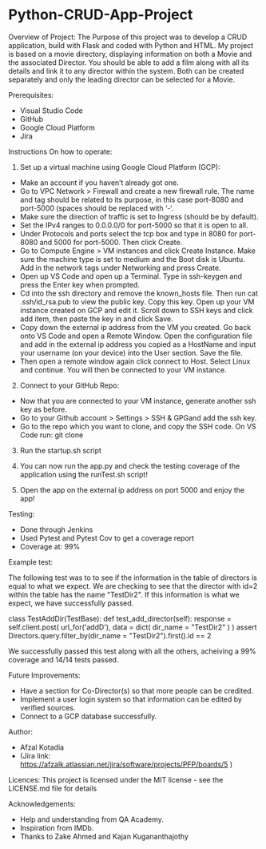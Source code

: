# Python-CRUD-App-Project

Overview of Project:
The Purpose of this project was to develop a CRUD application, build with Flask and coded with Python and HTML. 
My project is based on a movie directory, displaying information on both a Movie and the associated Director. You should be able to add a film along with all its details and link it to any director within the system. Both can be created separately and only the leading director can be selected for a Movie.

Prerequisites:
-	Visual Studio Code
-	GitHub
-	Google Cloud Platform
-	Jira

Instructions On how to operate:
1.	Set up a virtual machine using Google Cloud Platform (GCP):
-	Make an account if you haven’t already got one.
-	Go to VPC Network > Firewall and create a new firewall rule. The name and tag should be     related to its purpose, in this case port-8080 and port-5000 (spaces should be replaced with ‘-‘.
-	Make sure the direction of traffic is set to Ingress (should be by default). 
-	Set the IPv4 ranges to 0.0.0.0/0 for port-5000 so that it is open to all.
-	Under Protocols and ports select the tcp box and type in 8080 for port-8080 and 5000 for port-5000. Then click Create.
-	Go to Compute Engine > VM instances and click Create Instance. Make sure the machine type is set to medium and the Boot disk is Ubuntu. Add in the network tags under Networking and press Create.
-	Open up VS Code and open up a Terminal. Type in ssh-keygen and press the Enter key when prompted.
-	Cd into the ssh directory and remove the known_hosts file. Then run cat .ssh/id_rsa.pub to view the public key.
Copy this key. Open up your VM instance created on GCP and edit it. Scroll down to SSH keys and click add item, then paste the key in and click Save.
-	Copy down the external ip address from the VM you created. Go back onto VS Code and open a Remote Window. Open the configuration file and add in the external ip address you copied as a HostName and input your username (on your device) into the User section. Save the file. 
-	Then open a remote window again click connect to Host. Select Linux and continue. You will then be connected to your VM instance.

2.	Connect to your GitHub Repo:
-	Now that you are connected to your VM instance, generate another ssh key as before.
-	Go to your Github account > Settings > SSH & GPGand add the ssh key.
-	Go to the repo which you want to clone, and copy the SSH code. On VS Code run: 
git clone <the ssh code you copied>

3.  Run the startup.sh script

4.  You can now run the app.py and check the testing coverage of the application using the runTest.sh script!

5.  Open the app on the external ip address on port 5000 and enjoy the app!


Testing: 
-	Done through Jenkins
-   Used Pytest and Pytest Cov to get a coverage report
-	Coverage at: 99%

Example test:

The following test was to to see if the information in the table of directors is equal to what we expect. We are checking to see that the director with id=2 within the table has the name "TestDir2". If this information is what we expect, we have successfully passed. 

class TestAddDir(TestBase):
    def test_add_director(self):
        response = self.client.post(
            url_for('addD'),
            data = dict(
                dir_name = "TestDir2"
                )
        )
        assert Directors.query.filter_by(dir_name = "TestDir2").first().id == 2

We successfully passed this test along with all the others, acheiving a 99% coverage and 14/14 tests passed.

Future Improvements:
-	Have a section for Co-Director(s) so that more people can be credited.
-	Implement a user login system so that information can be edited by verified sources.
-   Connect to a GCP database successfully.
	
Author: 
-	Afzal Kotadia 
-	(Jira link: https://afzalk.atlassian.net/jira/software/projects/PFP/boards/5 )

Licences:
This project is licensed under the MIT license - see the LICENSE.md file for details

Acknowledgements:
-	Help and understanding from QA Academy.
-	Inspiration from IMDb.
-   Thanks to Zake Ahmed and Kajan Kugananthajothy